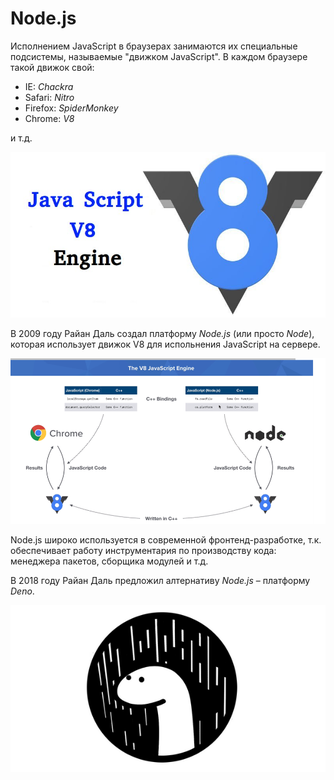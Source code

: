 # Node.js

Исполнением JavaScript в браузерах занимаются их специальные подсистемы, называемые "движком JavaScript". В каждом браузере такой движок свой:

* IE: _Chackra_
* Safari: _Nitro_
* Firefox: _SpiderMonkey_
* Chrome: _V8_

и т.д.

![движок V8](img/v8.jpeg)

В 2009 году Райан Даль создал платформу _Node.js_ (или просто _Node_), которая использует движок V8 для испольнения JavaScript на сервере.

![движок V8 и Node.js](img/nodejs_v8.png)

Node.js широко используется в современной фронтенд-разработке, т.к. обеспечивает работу инструментария по производству кода: менеджера пакетов, сборщика модулей и т.д.

В 2018 году Райан Даль предложил алтернативу _Node.js_ – платформу _Deno_.

![платформа Deno](img/deno.png)